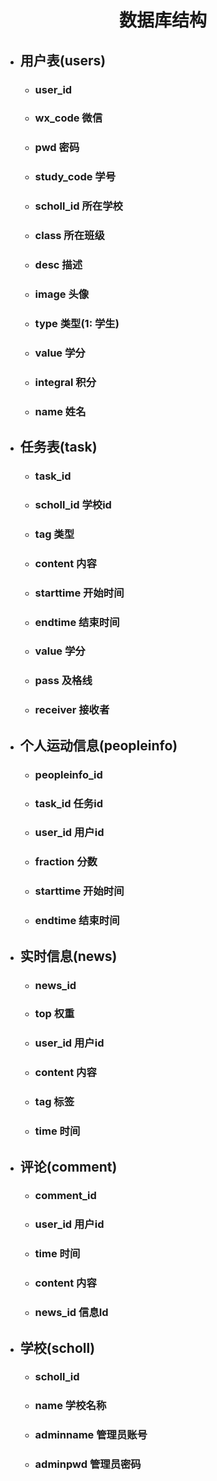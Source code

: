 <h1><center>数据库结构</center></h1>

* ## 用户表(users)
    - ### user_id
    - ### wx_code    微信
    - ### pwd        密码
    - ### study_code 学号
    - ### scholl_id  所在学校
    - ### class      所在班级
    - ### desc       描述
    - ### image      头像
    - ### type       类型(1: 学生)
    - ### value      学分
    - ### integral   积分
    - ### name       姓名

* ## 任务表(task)
    - ### task_id  
    - ### scholl_id 学校id  
    - ### tag       类型  
    - ### content   内容  
    - ### starttime 开始时间  
    - ### endtime   结束时间
    - ### value     学分
    - ### pass      及格线
    - ### receiver  接收者

* ## 个人运动信息(peopleinfo)
    - ### peopleinfo_id
    - ### task_id   任务id
    - ### user_id   用户id
    - ### fraction  分数
    - ### starttime 开始时间
    - ### endtime   结束时间
    
* ##  实时信息(news)
    - ### news_id
    - ### top       权重
    - ### user_id   用户id
    - ### content   内容
    - ### tag       标签
    - ### time      时间

* ##  评论(comment)
    - ### comment_id
    - ### user_id   用户id
    - ### time      时间
    - ### content   内容
    - ### news_id   信息Id

* ##  学校(scholl)
    - ### scholl_id
    - ### name      学校名称
    - ### adminname 管理员账号
    - ### adminpwd  管理员密码